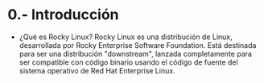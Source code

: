 # 0.- Introducción
- ¿Qué es Rocky Linux?
Rocky Linux es una distribución de Linux, desarrollada por Rocky Enterprise Software Foundation. Está destinada para ser una distribución "downstream",
lanzada completamente para ser compatible con código binario usando el código de fuente del sistema operativo de Red Hat Enterprise Linux.
